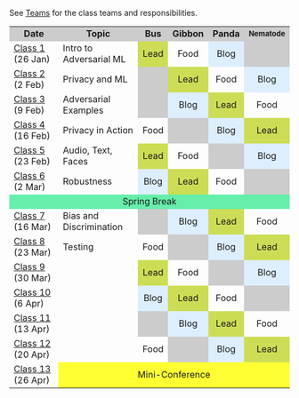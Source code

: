 See [Teams](/teams) for the class teams and responsibilities.

<table>
<tr bgcolor="#CCC"><td style="text-align:center" width="20%"><b>Date</b></td><td width="30%" style="text-align:center"><b>Topic</b></td><td style="text-align:center" width="10%"><b>Bus</b></td><td style="text-align:center" width="10%"><b>Gibbon</b></td><td style="text-align:center" width=10%><b>Panda</b></td><td style="text-align:center" width=12%><b><font size="-1">Nematode</font></b></tr>

<tr><td><a href="/class1">Class 1</a> (26 Jan)</td><td>Intro to Adversarial ML</td><td style="text-align:center"  bgcolor="#CCDD55">Lead</td><td style="text-align:center" >Food</td><td style="text-align:center"  bgcolor="#DEF">Blog</td><td style="text-align:center"  bgcolor="#CCC"></td></tr>
<tr><td><a href="/class2">Class 2</a> (2 Feb)</td><td>Privacy and ML</td><td style="text-align:center"  bgcolor="#CCC"></td><td style="text-align:center"  bgcolor="#CCDD55">Lead</td><td style="text-align:center" >Food</td><td style="text-align:center"  bgcolor="#DEF">Blog</td></tr>
<tr><td><a href="/class3">Class 3</a> (9 Feb)</td><td>Adversarial Examples</td><td style="text-align:center"  bgcolor="#CCC"></td><td style="text-align:center"  bgcolor="#DEF">Blog</td><td style="text-align:center"  bgcolor="#CCDD55">Lead</td><td style="text-align:center" >Food</td></tr>
<tr><td><a href="/class4">Class 4</a> (16 Feb)</td><td>Privacy in Action</td><td style="text-align:center" >Food</td><td style="text-align:center"  bgcolor="#CCC"></td><td style="text-align:center"  bgcolor="#DEF">Blog</td><td style="text-align:center"  bgcolor="#CCDD55">Lead</td></tr>
<tr><td><a href="/class5">Class 5</a> (23 Feb)</td><td>Audio, Text, Faces</td><td style="text-align:center"  bgcolor="#CCDD55">Lead</td><td style="text-align:center" >Food</td><td style="text-align:center"  bgcolor="#CCC"></td><td style="text-align:center"  bgcolor="#DEF">Blog</td></tr>
<tr><td><a href="/class6">Class 6</a> (2 Mar)</td><td>Robustness</td><td style="text-align:center"  bgcolor="#DEF">Blog</td><td style="text-align:center"  bgcolor="#CCDD55">Lead</td><td style="text-align:center" >Food</td><td style="text-align:center"  bgcolor="#CCC"></td></tr>
<tr><td colspan=6 bgcolor="#66EEAA" style="text-align:center">Spring Break</td></tr>
<tr><td><a href="/class7">Class 7</a> (16 Mar)</td><td>Bias and Discrimination</td><td style="text-align:center"  bgcolor="#CCC"></td><td style="text-align:center"  bgcolor="#DEF">Blog</td><td style="text-align:center"  bgcolor="#CCDD55">Lead</td><td style="text-align:center" >Food</td></tr>
<tr><td><a href="/class8">Class 8</a> (23 Mar)</td><td>Testing</td><td style="text-align:center" >Food</td><td style="text-align:center"  bgcolor="#CCC"></td><td style="text-align:center"  bgcolor="#DEF">Blog</td><td style="text-align:center"  bgcolor="#CCDD55">Lead</td></tr>

<tr><td><a href="/class9">Class 9</a> (30 Mar)</td><td></td><td style="text-align:center"  bgcolor="#CCDD55">Lead</td><td style="text-align:center" >Food</td><td style="text-align:center"  bgcolor="#CCC"></td><td style="text-align:center"  bgcolor="#DEF">Blog</td></tr>
<tr><td><a href="/class10">Class 10</a> (6 Apr)</td><td></td><td style="text-align:center"  bgcolor="#DEF">Blog</td><td style="text-align:center"  bgcolor="#CCDD55">Lead</td><td style="text-align:center" >Food</td><td style="text-align:center"  bgcolor="#CCC"></td></tr>
<tr><td><a href="/class11">Class 11</a> (13 Apr)</td><td></td><td style="text-align:center"  bgcolor="#CCC"></td><td style="text-align:center"  bgcolor="#DEF">Blog</td><td style="text-align:center"  bgcolor="#CCDD55">Lead</td><td style="text-align:center" >Food</td></tr>
<tr><td><a href="/class12">Class 12</a> (20 Apr)</td><td></td><td style="text-align:center" >Food</td><td style="text-align:center"  bgcolor="#CCC"></td><td style="text-align:center"  bgcolor="#DEF">Blog</td><td style="text-align:center"  bgcolor="#CCDD55">Lead</td></tr>

<tr><td><a href="/class13">Class 13</a> (26 Apr)</td><td style="text-align:center"  colspan=5 bgcolor="#FF3" style="text-align:center">Mini-Conference</td></tr>

</table>
